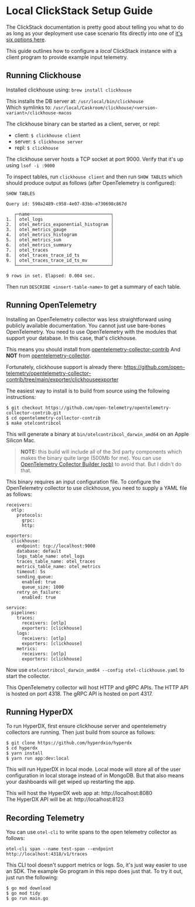 Local ClickStack Setup Guide
==================

The ClickStack documentation is pretty good about telling you what to do as long as your deployment use case scenario fits directly into one of [it's six options here](https://clickhouse.com/docs/use-cases/observability/clickstack/deployment).

This guide outlines how to configure a *local* ClickStack instance with a client program to provide example input telemetry.

Running Clickhouse
------------------

Installed clickhouse using:
`brew install clickhouse`

This installs the DB server at: `/usr/local/bin/clickhouse`<br/>
Which symlinks to: `/usr/local/Caskroom/clickhouse/<version-variant>/clickhouse-macos`

The clickhouse binary can be started as a client, server, or repl:
- client: `$ clickhouse client`
- server: `$ clickhouse server`
- repl: `$ clickhouse`

The clickhouse server hosts a TCP socket at port 9000. Verify that it's up using `lsof -i :9000`

To inspect tables, run `clickhouse client` and then run `SHOW TABLES` which should produce output as follows (after OpenTelemetry is configured):
```
SHOW TABLES

Query id: 590a2489-c958-4e07-83bb-e730698c867d

   ┌─name───────────────────────────────┐
1. │ otel_logs                          │
2. │ otel_metrics_exponential_histogram │
3. │ otel_metrics_gauge                 │
4. │ otel_metrics_histogram             │
5. │ otel_metrics_sum                   │
6. │ otel_metrics_summary               │
7. │ otel_traces                        │
8. │ otel_traces_trace_id_ts            │
9. │ otel_traces_trace_id_ts_mv         │
   └────────────────────────────────────┘

9 rows in set. Elapsed: 0.004 sec.
```

Then run `DESCRIBE <insert-table-name>` to get a summary of each table.



Running OpenTelemetry
------------------

Installing an OpenTelemetry collector was less straightforward using publicly available documentation. You cannot just use bare-bones OpenTelemetry. You need to use OpenTelemetry with the modules that support your database. In this case, that's clickhouse.

This means you should install from [opentelemetry-collector-contrib](https://github.com/open-telemetry/opentelemetry-collector-contrib)
And **NOT** from [opentelemetry-collector](https://github.com/open-telemetry/opentelemetry-collector/).

Fortunately, clickhouse support is already there: https://github.com/open-telemetry/opentelemetry-collector-contrib/tree/main/exporter/clickhouseexporter

The easiest way to install is to build from source using the following instructions: 
```
$ git checkout https://github.com/open-telemetry/opentelemetry-collector-contrib.git
$ cd opentelemetry-collector-contrib
$ make otelcontribcol
```

This will generate a binary at `bin/otelcontribcol_darwin_amd64` on an Apple Silicon Mac. 

> 
> **NOTE:** this build will include all of the 3rd party components which makes the binary quite large (500Mb for me). You can use [OpenTelemetry Collector Builder (ocb)](https://opentelemetry.io/docs/collector/custom-collector/) to avoid that. But I didn't do that.
> 

This binary requires an input configuration file. To configure the OpenTelemetry collector to use clickhouse, you need to supply a YAML file as follows:
```
receivers:
  otlp:
    protocols:
      grpc:
      http:

exporters:
  clickhouse:
    endpoint: tcp://localhost:9000
    database: default
    logs_table_name: otel_logs
    traces_table_name: otel_traces
    metrics_table_name: otel_metrics
    timeout: 5s
    sending_queue:
      enabled: true
      queue_size: 1000
    retry_on_failure:
      enabled: true

service:
  pipelines:
    traces:
      receivers: [otlp]
      exporters: [clickhouse]
    logs:
      receivers: [otlp]
      exporters: [clickhouse]
    metrics:
      receivers: [otlp]
      exporters: [clickhouse]
```

Now use `otelcontribcol_darwin_amd64 --config otel-clickhouse.yaml` to start the collector. 

This OpenTelemetry collector will host HTTP and gRPC APIs. The HTTP API is hosted on port 4318. The gRPC API is hosted on port 4317.


Running HyperDX
------------------

To run HyperDX, first ensure clickhouse server and opentelemetry collectors are running. Then just build from source as follows:
```
$ git clone https://github.com/hyperdxio/hyperdx
$ cd hyperdx
$ yarn install
$ yarn run app:dev:local
```

This will run HyperDX in local mode. Local mode will store all of the user configuration in local storage instead of in MongoDB. But that also means your dashboards will get wiped up restarting the app.

This will host the HyperDX web app at: http://localhost:8080 <br/>
The HyperDX API will be at: http://localhost:8123


Recording Telemetry
------------------
You can use `otel-cli` to write spans to the open telemetry collector as follows:
```
otel-cli span --name test-span --endpoint http://localhost:4318/v1/traces
```

This CLI tool doesn't support metrics or logs. So, it's just way easier to use an SDK. The example Go program in this repo does just that. To try it out, just run the following:
```
$ go mod download
$ go mod tidy
$ go run main.go
```


